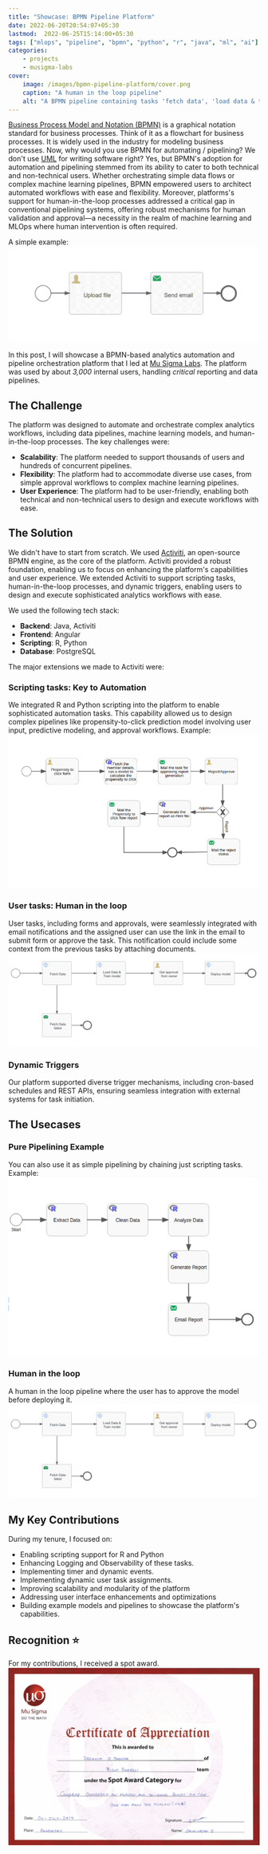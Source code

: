 ```yaml
---
title: "Showcase: BPMN Pipeline Platform"
date: 2022-06-20T20:54:07+05:30
lastmod:  2022-06-25T15:14:00+05:30
tags: ["mlops", "pipeline", "bpmn", "python", "r", "java", "ml", "ai"]
categories:
    - projects
    - musigma-labs
cover:
    image: /images/bpmn-pipeline-platform/cover.png
    caption: "A human in the loop pipeline"
    alt: "A BPMN pipeline containing tasks 'fetch data', 'load data & train model', 'approval from owner', 'deploy model' and 'email on failure to fetch data'. All script tasks are python"
---
```


[Business Process Model and Notation (BPMN)](https://en.wikipedia.org/wiki/Business_Process_Model_and_Notation) is a graphical notation standard for business processes. Think of it as a flowchart for business processes. It is widely used in the industry for modeling business processes.
Now, why would you use BPMN for automating / pipelining? We don't use [UML](https://en.wikipedia.org/wiki/Unified_Modeling_Language) for writing software right? Yes, but BPMN's adoption for automation and pipelining stemmed from its ability to cater to both technical and non-technical users. Whether orchestrating simple data flows or complex machine learning pipelines, BPMN empowered users to architect automated workflows with ease and flexibility. 
Moreover, platforms's support for human-in-the-loop processes addressed a critical gap in conventional pipelining systems, offering robust mechanisms for human validation and approval—a necessity in the realm of machine learning and MLOps where human intervention is often required.

A simple example:
![flow that takes input file and mails](/images/bpmn-pipeline-platform/simple-example.png)

In this post, I will showcase a BPMN-based analytics automation and pipeline orchestration platform that I led at [Mu Sigma Labs](https://www.mu-sigma.com/labs). The platform was used by about _3,000_ internal users, handling _critical_ reporting and data pipelines.

## The Challenge
The platform was designed to automate and orchestrate complex analytics workflows, including data pipelines, machine learning models, and human-in-the-loop processes. The key challenges were:
- **Scalability**: The platform needed to support thousands of users and hundreds of concurrent pipelines.
- **Flexibility**: The platform had to accommodate diverse use cases, from simple approval workflows to complex machine learning pipelines.
- **User Experience**: The platform had to be user-friendly, enabling both technical and non-technical users to design and execute workflows with ease.

## The Solution
We didn't have to start from scratch. We used [Activiti](https://www.activiti.org/), an open-source BPMN engine, as the core of the platform. Activiti provided a robust foundation, enabling us to focus on enhancing the platform's capabilities and user experience. We extended Activiti to support scripting tasks, human-in-the-loop processes, and dynamic triggers, enabling users to design and execute sophisticated analytics workflows with ease.

We used the following tech stack:
- **Backend**: Java, Activiti
- **Frontend**: Angular
- **Scripting**: R, Python
- **Database**: PostgreSQL

The major extensions we made to Activiti were:

### Scripting tasks: Key to Automation
We integrated R and Python scripting into the platform to enable sophisticated automation tasks. This capability allowed us to design complex pipelines like propensity-to-click prediction model involving user input, predictive modeling, and approval workflows. Example:
![A propensity to click prediction flow](/images/bpmn-pipeline-platform/flow-example-1.png)


### User tasks: Human in the loop
User tasks, including forms and approvals, were seamlessly integrated with email notifications and the assigned user can use the link in the email to submit form or approve the task. This notification could include some context from the previous tasks by attaching documents. 
![A human in the loop pipeline](/images/bpmn-pipeline-platform/cover.png)

### Dynamic Triggers
Our platform supported diverse trigger mechanisms, including cron-based schedules and REST APIs, ensuring seamless integration with external systems for task initiation.


## The Usecases

### Pure Pipelining Example
You can also use it as simple pipelining by chaining just scripting tasks.
Example: 
![A scraping pipeline with just scripting and email tasks](/images/bpmn-pipeline-platform/pipeline-example.png)

### Human in the loop
A human in the loop pipeline where the user has to approve the model before deploying it.
![A human in the loop pipeline](/images/bpmn-pipeline-platform/cover.png)


## My Key Contributions
During my tenure, I focused on:
- Enabling scripting support for R and Python
- Enhancing Logging and Observability of these tasks. 
- Implementing timer and dynamic events. 
- Implementing dynamic user task assignments.
- Improving scalability and modularity of the platform
- Addressing user interface enhancements and optimizations
- Building example models and pipelines to showcase the platform's capabilities.

## Recognition ⭐️
For my contributions, I received a spot award.
![spot award](/images/bpmn-pipeline-platform/spot_award_2.png) 



